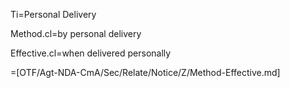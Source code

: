 Ti=Personal Delivery

Method.cl=by personal delivery

Effective.cl=when delivered personally

=[OTF/Agt-NDA-CmA/Sec/Relate/Notice/Z/Method-Effective.md]